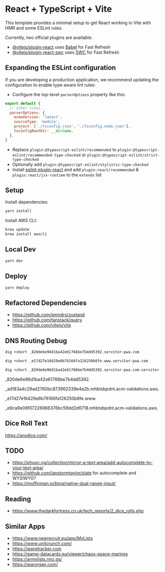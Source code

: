 # React + TypeScript + Vite

This template provides a minimal setup to get React working in Vite with HMR and some ESLint rules.

Currently, two official plugins are available:

- [@vitejs/plugin-react](https://github.com/vitejs/vite-plugin-react/blob/main/packages/plugin-react/README.md) uses [Babel](https://babeljs.io/) for Fast Refresh
- [@vitejs/plugin-react-swc](https://github.com/vitejs/vite-plugin-react-swc) uses [SWC](https://swc.rs/) for Fast Refresh

## Expanding the ESLint configuration

If you are developing a production application, we recommend updating the configuration to enable type aware lint rules:

- Configure the top-level `parserOptions` property like this:

```js
export default {
  // other rules...
  parserOptions: {
    ecmaVersion: 'latest',
    sourceType: 'module',
    project: ['./tsconfig.json', './tsconfig.node.json'],
    tsconfigRootDir: __dirname,
  },
}
```

- Replace `plugin:@typescript-eslint/recommended` to `plugin:@typescript-eslint/recommended-type-checked` or `plugin:@typescript-eslint/strict-type-checked`
- Optionally add `plugin:@typescript-eslint/stylistic-type-checked`
- Install [eslint-plugin-react](https://github.com/jsx-eslint/eslint-plugin-react) and add `plugin:react/recommended` & `plugin:react/jsx-runtime` to the `extends` list


## Setup

Install dependencies:

```sh
yarn install
```

Install AWS CLI:

```sh
brew update
brew install awscli
```

## Local Dev

```sh
yarn dev
```

## Deploy

```sh
yarn deploy
```

## Refactored Dependencies

- https://github.com/pmndrs/zustand
- https://github.com/tanstack/query
- https://github.com/vitejs/vite

## DNS Routing Debug

```sh
dig +short _820de6e96d1ba42e61766be7b4dd5392.servitor-pwa.com

dig +short _e17d27e16429e8b76166fa126250b8fe.www.servitor-pwa.com

dig +short _820de6e96d1ba42e61766be7b4dd5392.servitor-pwa.com.servitor-pwa.com
```

_820de6e96d1ba42e61766be7b4dd5392.

_ad183a4c29ad2760bc873962339e4a2b.mhbtsbpdnt.acm-validations.aws.

_e17d27e16429e8b76166fa126250b8fe.www.

_e9ca9e06f07226966376bc59dd2d6718.mhbtsbpdnt.acm-validations.aws.

## Dice Roll Text

https://anydice.com/

## TODO

- https://phuoc.ng/collection/mirror-a-text-area/add-autocomplete-to-your-text-area/
- https://github.com/ianstormtaylor/slate for autocomplete and WYSIWYG?
- https://muffinman.io/blog/native-dual-range-input/

## Reading

- https://www.thedarkfortress.co.uk/tech_reports/2_dice_rolls.php

## Similar Apps

- https://www.newrecruit.eu/app/MyLists
- https://www.unitcrunch.com/
- https://warptracker.com
- https://game-datacards.eu/viewer/chaos-space-marines
- https://armylists.rmz.gs/
- https://warorgan.com/

